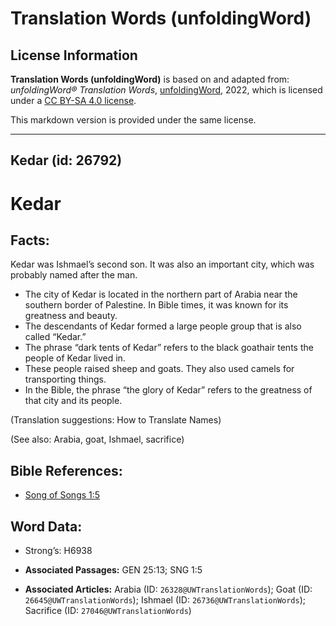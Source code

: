 # Translation Words (unfoldingWord)

## License Information

**Translation Words (unfoldingWord)** is based on and adapted from: _unfoldingWord® Translation Words_, [unfoldingWord](https://unfoldingword.org/utw), 2022, which is licensed under a [CC BY-SA 4.0 license](https://creativecommons.org/licenses/by-sa/4.0/legalcode.en).

This markdown version is provided under the same license.



--------------------------------

## Kedar (id: 26792)

Kedar
=====

Facts:
------

Kedar was Ishmael’s second son. It was also an important city, which was probably named after the man.

* The city of Kedar is located in the northern part of Arabia near the southern border of Palestine. In Bible times, it was known for its greatness and beauty.
* The descendants of Kedar formed a large people group that is also called “Kedar.”
* The phrase “dark tents of Kedar” refers to the black goathair tents the people of Kedar lived in.
* These people raised sheep and goats. They also used camels for transporting things.
* In the Bible, the phrase “the glory of Kedar” refers to the greatness of that city and its people.

(Translation suggestions: How to Translate Names)

(See also: Arabia, goat, Ishmael, sacrifice)

Bible References:
-----------------

* [Song of Songs 1:5](https://ref.ly/Song1:5)

Word Data:
----------

* Strong’s: H6938

* **Associated Passages:** GEN 25:13; SNG 1:5
* **Associated Articles:** Arabia (ID: `26328@UWTranslationWords`); Goat (ID: `26645@UWTranslationWords`); Ishmael (ID: `26736@UWTranslationWords`); Sacrifice (ID: `27046@UWTranslationWords`)

